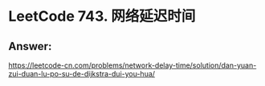 # LeetCode 743. 网络延迟时间 

## Answer:
https://leetcode-cn.com/problems/network-delay-time/solution/dan-yuan-zui-duan-lu-po-su-de-dijkstra-dui-you-hua/
